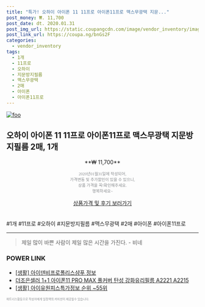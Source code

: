 ```yaml
--- 
title: "특가! 오하이 아이폰 11 11프로 아이폰11프로 맥스무광택 지문..." 
post_money: ₩. 11,700 
post_date: dt. 2020.01.31 
post_img_url: https://static.coupangcdn.com/image/vendor_inventory/images/2019/03/03/20/6/a77b90c5-4679-4071-824f-f79d0047fd21.jpg 
post_link_url: https://coupa.ng/bnGs2F 
categories: 
  - vendor_inventory 
tags: 
  - 1개 
  - 11프로 
  - 오하이 
  - 지문방지필름 
  - 맥스무광택 
  - 2매 
  - 아이폰 
  - 아이폰11프로 
--- 
```

[![foo](https://static.coupangcdn.com/image/vendor_inventory/images/2019/03/03/20/6/a77b90c5-4679-4071-824f-f79d0047fd21.jpg)](https://coupa.ng/bnGs2F) 

## 오하이 아이폰 11 11프로 아이폰11프로 맥스무광택 지문방지필름 2매, 1개 
<p style="text-align: center;">**₩ 11,700**</p> 
<p style="text-align: center;"><span style="color: #898c8f; font-family: Georgia,Times,serif; font-size: 0.75em;">2020년01월31일에 작성되어, <br>가격변동 및 추가할인이 있을 수 있으니,<br> 상품 가격을 꼭!확인해주세요.<br>행복하세요~</span> 
</p>	 
<div markdown="0" style="text-align: center;"><a href="https://coupa.ng/bnGs2F" class="btn btn--success">상품가격 및 후기 보러가기</a></div> 
<br><br> 
  #1개 #11프로 #오하이 #지문방지필름 #맥스무광택 #2매 #아이폰 #아이폰11프로 
<hr> 

> 제일 많이 바쁜 사람이 제일 많은 시간을 가진다. - 비네 


### POWER LINK

* <a href="https://blog.naver.com/fasyy4321/221760595455" target="_blank"> [생활] 아이덴비프로폴리스샴푸 정보 </a>
* <a href="https://blog.naver.com/fasyy4321/221783430397" target="_blank">더조은셀러 1+1 아이폰11 PRO MAX 풀커버 탄성 강화유리필름 A2221 A2215 </a>
* <a href="https://blog.naver.com/fasyy4321/221775483297" target="_blank"> [생활] 아이유원피스특가정보 순위 ~55위</a>

<span style="color: #898c8f; font-family: Georgia,Times,serif; font-size: 0.55em;">파트너스활동으로 작성자에게 일정액의 커미션이 제공될수 있습니다.</span> 
